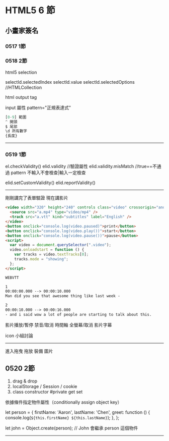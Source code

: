 # HTML5 6 節

## 小畫家簽名

### 0517 1節

### 0518 2節

html5
selection

selectId.selectedIndex
selectId.value
selectId.selectedOptions //HTMLCollection

html output tag

input 屬性 pattern="正規表達式"

```js
[0-9] 範圍
^ 開頭
$ 尾部
\d 所有數字
{長度}
```

---

### 0519 1節

el.checkValidity()
elid.validity //驗證屬性
elid.validity.misMatch //true==不通過
pattern 不輸入不會檢查|輸入一定檢查

elid.setCustomValidity()
elid.reportValidity()

---

剛剛講完了表單驗證
現在講影片

```html
<video width="320" height="240" controls class="video" crossorigin="anonymous">
  <source src="a.mp4" type="video/mp4" />
  <track src="a.vtt" kind="subtitles" label="English" />
</video>
<button onclick="console.log(video.paused)">print</button>
<button onclick="console.log(video.play())">start</button>
<button onclick="console.log(video.pause())">pause</button>
<script>
  var video = document.querySelector(".video");
  video.onloadstart = function () {
    var tracks = video.textTracks[0];
    tracks.mode = "showing";
  };
</script>
```

```txt
WEBVTT

1
00:00:00.000 --> 00:00:10.000
Man did you see that awesome thing like last week -

2
00:00:10.000 --> 00:00:16.000
- and i said wow a lot of people are starting to talk about this.
```

影片播放/暫停
禁音/取消
時間軸
全螢幕/取消
影片字幕

icon 小組討論

---

進入拖曳
拖放 裝備 圖片

## 0520 2節

1. drag & drop
2. localStorage / Session / cookie
3. class constructor #private get set

依據條件指定物件屬性（conditionally assign object key）

let person = {
firstName: 'Aaron',
lastName: 'Chen',
greet: function () {
console.log(`${this.firstName} ${this.lastName}`);
},
};

let john = Object.create(person); // John 會繼承 person 這個物件

--- 


